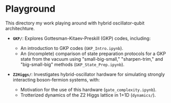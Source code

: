 # Playground

This directory my work playing around with hybrid oscillator-qubit architechture.

- **`GKP/`**: Explores Gottesman-Kitaev-Preskill (GKP) codes, including:
  - An introduction to GKP codes (`GKP_Intro.ipynb`).
  - An (incomplete) comparison of state preparation protocols for a GKP state from the vacuum using "small-big-small," "sharpen-trim," and "big-small-big" methods (`GKP_State_Prep.ipynb`).

- **`Z2Higgs/`**: Investigates hybrid-oscillator hardware for simulating strongly interacting boson-fermion systems, with:
  - Motivation for the use of this hardware (`gate_complexity.ipynb`).
  - Trotterized dynamics of the Z2 Higgs lattice in 1+1D (`dynamics/`).